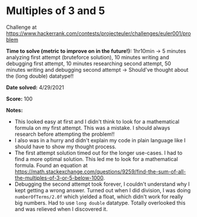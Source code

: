 # Multiples of 3 and 5

Challenge at https://www.hackerrank.com/contests/projecteuler/challenges/euler001/problem

**Time to solve (metric to improve on in the future!):** 1hr10min -> 5 minutes analyzing first attempt (bruteforce solution), 10 minutes writing and debugging first attempt, 10 minutes researching second attempt, 50 minutes writing and debugging second attempt -> Should've thought about the (long double) datatype!!

**Date solved:** 4/29/2021

**Score:** 100

**Notes:**

- This looked easy at first and I didn't think to look for a mathematical formula on my first attempt. This was a mistake. I should always research before attempting the problem!!
- I also was in a hurry and didn't explain my code in plain language like I should have to show my thought process.
- The first attempt solution timed out for the longer use-cases. I had to find a more optimal solution. This led me to look for a mathematical formula. Found an equation at https://math.stackexchange.com/questions/9259/find-the-sum-of-all-the-multiples-of-3-or-5-below-1000.
- Debugging the second attempt took forever, I couldn't understand why I kept getting a wrong answer. Turned out when I did division, I was doing `numberOfTerms/2.0f` which yielded a float, which didn't work for really big numbers. Had to use `long double` datatype. Totally overlooked this and was relieved when I discovered it.
